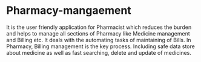 # Pharmacy-mangaement

It is the user friendly application for Pharmacist which reduces the burden and helps to manage all sections of Pharmacy like Medicine management and Billing etc.
It deals with the automating tasks of maintaining of Bills.
In Pharmacy, Billing management is the key process. Including safe data store about medicine as well as fast searching, delete and update of medicines.
